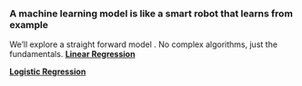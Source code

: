 ### A machine learning model is like a smart robot that learns from example

We’ll explore a straight forward model . No complex algorithms, just the fundamentals.
**[Linear Regression](Linear_regression.md)**

**[Logistic Regression](Logistic_regression.md)**
